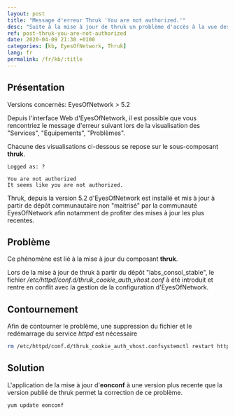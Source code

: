 ```yaml
---
layout: post
title: "Message d'erreur Thruk 'You are not authorized.'"
desc: "Suite à la mise à jour de thruk un problème d'accès à la vue des composants peut survenir s'il n'est pas accompagné d'une mise à jour eonconf."
ref: post-thruk-you-are-not-authorized
date: 2020-04-09 21:30 +0100
categories: [kb, EyesOfNetwork, Thruk]
lang: fr
permalink: /fr/kb/:title
---
```


## Présentation

Versions concernés: EyesOfNetwork > 5.2

Depuis l'interface Web d'EyesOfNetwork, il est possible que vous rencontriez le message d'erreur suivant lors de la visualisation des "Services", "Equipements", "Problèmes".

Chacune des visualisations ci-dessous se repose sur le sous-composant **thruk**.

```
Logged as: ?

You are not authorized
It seems like you are not authorized.
```

Thruk, depuis la version 5.2 d'EyesOfNetwork est installé et mis à jour à partir de dépôt communautaire non "maitrisé" par la communauté EyesOfNetwork afin notamment de profiter des mises à jour les plus recentes.

## Problème

Ce phénomène est lié à la mise à jour du composant **thruk**.

Lors de la mise à jour de thruk à partir du dépôt "labs_consol_stable", le fichier */etc/httpd/conf.d/thruk_cookie_auth_vhost.conf* à été introduit et rentre en conflit avec la gestion de la configuration d'EyesOfNetwork.

## Contournement

Afin de contourner le problème, une suppression du fichier et le redémarrage du service *httpd* est nécessaire

```bash
rm /etc/httpd/conf.d/thruk_cookie_auth_vhost.confsystemctl restart httpd
```

## Solution

L'application de la mise à jour d'**eonconf** à une version plus recente que la version publié de thruk permet la correction de ce problème.

```bash
yum update eonconf
```